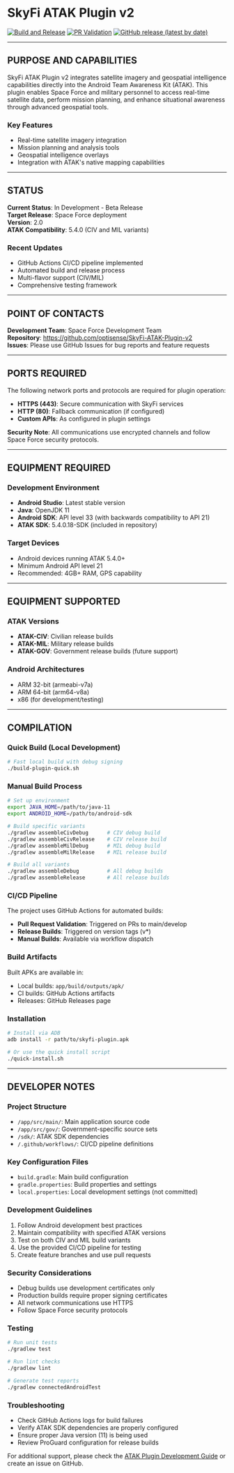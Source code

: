 # SkyFi ATAK Plugin v2

[![Build and Release](https://github.com/optisense/SkyFi-ATAK-Plugin-v2/actions/workflows/build-release.yml/badge.svg)](https://github.com/optisense/SkyFi-ATAK-Plugin-v2/actions/workflows/build-release.yml)
[![PR Validation](https://github.com/optisense/SkyFi-ATAK-Plugin-v2/actions/workflows/pr-validation.yml/badge.svg)](https://github.com/optisense/SkyFi-ATAK-Plugin-v2/actions/workflows/pr-validation.yml)
[![GitHub release (latest by date)](https://img.shields.io/github/v/release/optisense/SkyFi-ATAK-Plugin-v2)](https://github.com/optisense/SkyFi-ATAK-Plugin-v2/releases)

_________________________________________________________________
## PURPOSE AND CAPABILITIES

SkyFi ATAK Plugin v2 integrates satellite imagery and geospatial intelligence capabilities directly into the Android Team Awareness Kit (ATAK). This plugin enables Space Force and military personnel to access real-time satellite data, perform mission planning, and enhance situational awareness through advanced geospatial tools.

### Key Features
- Real-time satellite imagery integration
- Mission planning and analysis tools
- Geospatial intelligence overlays
- Integration with ATAK's native mapping capabilities

_________________________________________________________________
## STATUS

**Current Status**: In Development - Beta Release  
**Target Release**: Space Force deployment  
**Version**: 2.0  
**ATAK Compatibility**: 5.4.0 (CIV and MIL variants)

### Recent Updates
- GitHub Actions CI/CD pipeline implemented
- Automated build and release process
- Multi-flavor support (CIV/MIL)
- Comprehensive testing framework

_________________________________________________________________
## POINT OF CONTACTS

**Development Team**: Space Force Development Team  
**Repository**: https://github.com/optisense/SkyFi-ATAK-Plugin-v2  
**Issues**: Please use GitHub Issues for bug reports and feature requests

_________________________________________________________________
## PORTS REQUIRED

The following network ports and protocols are required for plugin operation:

- **HTTPS (443)**: Secure communication with SkyFi services
- **HTTP (80)**: Fallback communication (if configured)
- **Custom APIs**: As configured in plugin settings

**Security Note**: All communications use encrypted channels and follow Space Force security protocols.

_________________________________________________________________
## EQUIPMENT REQUIRED

### Development Environment
- **Android Studio**: Latest stable version
- **Java**: OpenJDK 11
- **Android SDK**: API level 33 (with backwards compatibility to API 21)
- **ATAK SDK**: 5.4.0.18-SDK (included in repository)

### Target Devices
- Android devices running ATAK 5.4.0+
- Minimum Android API level 21
- Recommended: 4GB+ RAM, GPS capability

_________________________________________________________________
## EQUIPMENT SUPPORTED

### ATAK Versions
- **ATAK-CIV**: Civilian release builds
- **ATAK-MIL**: Military release builds
- **ATAK-GOV**: Government release builds (future support)

### Android Architectures
- ARM 32-bit (armeabi-v7a)
- ARM 64-bit (arm64-v8a)
- x86 (for development/testing)

_________________________________________________________________
## COMPILATION

### Quick Build (Local Development)
```bash
# Fast local build with debug signing
./build-plugin-quick.sh
```

### Manual Build Process
```bash
# Set up environment
export JAVA_HOME=/path/to/java-11
export ANDROID_HOME=/path/to/android-sdk

# Build specific variants
./gradlew assembleCivDebug      # CIV debug build
./gradlew assembleCivRelease    # CIV release build
./gradlew assembleMilDebug      # MIL debug build
./gradlew assembleMilRelease    # MIL release build

# Build all variants
./gradlew assembleDebug         # All debug builds
./gradlew assembleRelease       # All release builds
```

### CI/CD Pipeline
The project uses GitHub Actions for automated builds:

- **Pull Request Validation**: Triggered on PRs to main/develop
- **Release Builds**: Triggered on version tags (v*)
- **Manual Builds**: Available via workflow dispatch

### Build Artifacts
Built APKs are available in:
- Local builds: `app/build/outputs/apk/`
- CI builds: GitHub Actions artifacts
- Releases: GitHub Releases page

### Installation
```bash
# Install via ADB
adb install -r path/to/skyfi-plugin.apk

# Or use the quick install script
./quick-install.sh
```

_________________________________________________________________
## DEVELOPER NOTES

### Project Structure
- `/app/src/main/`: Main application source code
- `/app/src/gov/`: Government-specific source sets
- `/sdk/`: ATAK SDK dependencies
- `/.github/workflows/`: CI/CD pipeline definitions

### Key Configuration Files
- `build.gradle`: Main build configuration
- `gradle.properties`: Build properties and settings
- `local.properties`: Local development settings (not committed)

### Development Guidelines
1. Follow Android development best practices
2. Maintain compatibility with specified ATAK versions
3. Test on both CIV and MIL build variants
4. Use the provided CI/CD pipeline for testing
5. Create feature branches and use pull requests

### Security Considerations
- Debug builds use development certificates only
- Production builds require proper signing certificates
- All network communications use HTTPS
- Follow Space Force security protocols

### Testing
```bash
# Run unit tests
./gradlew test

# Run lint checks
./gradlew lint

# Generate test reports
./gradlew connectedAndroidTest
```

### Troubleshooting
- Check GitHub Actions logs for build failures
- Verify ATAK SDK dependencies are properly configured
- Ensure proper Java version (11) is being used
- Review ProGuard configuration for release builds

For additional support, please check the [ATAK Plugin Development Guide](ATAK_PLUGIN_DEVELOPMENT_GUIDE.md) or create an issue on GitHub.
